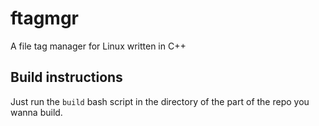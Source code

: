 # ftagmgr
A file tag manager for Linux written in C++

## Build instructions
Just run the `build` bash script in the directory of the part of the repo you wanna build.